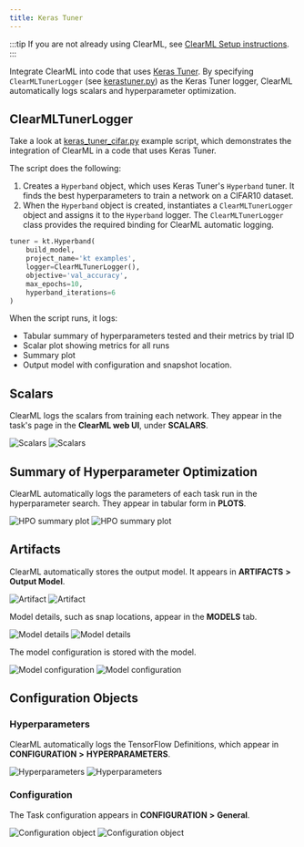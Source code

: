 ```yaml
---
title: Keras Tuner
---
```


:::tip
If you are not already using ClearML, see [ClearML Setup instructions](../../../clearml_sdk/clearml_sdk_setup.md).
:::


Integrate ClearML into code that uses [Keras Tuner](https://www.tensorflow.org/tutorials/keras/keras_tuner). By 
specifying `ClearMLTunerLogger` (see [kerastuner.py](https://github.com/clearml/clearml/blob/master/clearml/external/kerastuner.py)) 
as the Keras Tuner logger, ClearML automatically logs scalars and hyperparameter optimization.  

## ClearMLTunerLogger

Take a look at [keras_tuner_cifar.py](https://github.com/clearml/clearml/blob/master/examples/frameworks/kerastuner/keras_tuner_cifar.py) 
example script, which demonstrates the integration of ClearML in a code that uses Keras Tuner. 

The script does the following:
1. Creates a `Hyperband` object, which uses Keras Tuner's `Hyperband` tuner. It finds the best hyperparameters to train a 
   network on a CIFAR10 dataset.
1. When the `Hyperband` object is created, instantiates a `ClearMLTunerLogger` object and assigns it to the `Hyperband` logger.
The `ClearMLTunerLogger` class provides the required binding for ClearML automatic logging. 

```python
tuner = kt.Hyperband(
    build_model,
    project_name='kt examples',
    logger=ClearMLTunerLogger(),
    objective='val_accuracy',
    max_epochs=10,
    hyperband_iterations=6
)
```

When the script runs, it logs: 
* Tabular summary of hyperparameters tested and their metrics by trial ID
* Scalar plot showing metrics for all runs
* Summary plot
* Output model with configuration and snapshot location.

## Scalars

ClearML logs the scalars from training each network. They appear in the task's page in the **ClearML web UI**, under
**SCALARS**.

![Scalars](../../../img/integration_keras_tuner_06.png#light-mode-only)
![Scalars](../../../img/integration_keras_tuner_06_dark.png#dark-mode-only)

## Summary of Hyperparameter Optimization

ClearML automatically logs the parameters of each task run in the hyperparameter search. They appear in tabular 
form in **PLOTS**.

![HPO summary plot](../../../img/integration_keras_tuner_07.png#light-mode-only)
![HPO summary plot](../../../img/integration_keras_tuner_07_dark.png#dark-mode-only)

## Artifacts

ClearML automatically stores the output model. It appears in **ARTIFACTS** **>** **Output Model**.

![Artifact](../../../img/integration_keras_tuner_03.png#light-mode-only)
![Artifact](../../../img/integration_keras_tuner_03_dark.png#dark-mode-only)

Model details, such as snap locations, appear in the **MODELS** tab.

![Model details](../../../img/integration_keras_tuner_04.png#light-mode-only)
![Model details](../../../img/integration_keras_tuner_04_dark.png#dark-mode-only)

The model configuration is stored with the model.

![Model configuration](../../../img/integration_keras_tuner_05.png#light-mode-only)
![Model configuration](../../../img/integration_keras_tuner_05_dark.png#dark-mode-only)

## Configuration Objects

### Hyperparameters

ClearML automatically logs the TensorFlow Definitions, which appear in **CONFIGURATION** **>** **HYPERPARAMETERS**.

![Hyperparameters](../../../img/integration_keras_tuner_01.png#light-mode-only)
![Hyperparameters](../../../img/integration_keras_tuner_01_dark.png#dark-mode-only)

### Configuration

The Task configuration appears in **CONFIGURATION** **>** **General**.

![Configuration object](../../../img/integration_keras_tuner_02.png#light-mode-only)
![Configuration object](../../../img/integration_keras_tuner_02_dark.png#dark-mode-only)


